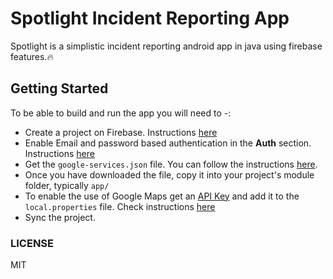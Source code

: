 # Spotlight Incident Reporting App

Spotlight is a simplistic incident reporting android app in java using firebase features.🔥

## Getting Started
To be able to build and run the app you will need to -:
- Create a project on Firebase. Instructions [here](https://firebase.google.com/docs/android/setup#create-firebase-project)
- Enable  Email and password based authentication in the **Auth** section. Instructions [here](https://firebase.google.com/docs/auth/android/password-auth#before_you_begin)
- Get the `google-services.json` file. You can follow the instructions  [here](https://firebase.google.com/docs/android/setup#register-app).
- Once you have downloaded the file, copy it into your project's module folder, typically `app/` 
- To enable the use of Google Maps get an [API Key](https://developers.google.com/maps/documentation/android-sdk/get-api-key) and add it to the `local.properties` file. Check instructions [here](https://developers.google.com/maps/documentation/android-sdk/get-api-key#add_key)
- Sync the project.

### LICENSE

MIT